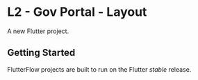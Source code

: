 # L2 - Gov Portal - Layout

A new Flutter project.

## Getting Started

FlutterFlow projects are built to run on the Flutter _stable_ release.
